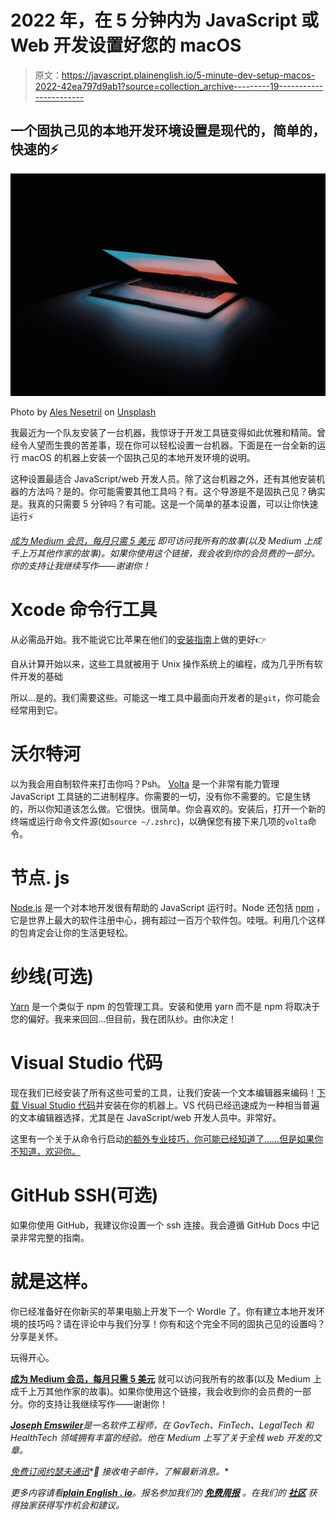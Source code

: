 # 2022 年，在 5 分钟内为 JavaScript 或 Web 开发设置好您的 macOS

> 原文：<https://javascript.plainenglish.io/5-minute-dev-setup-macos-2022-42ea797d9ab1?source=collection_archive---------19----------------------->

## 一个固执己见的本地开发环境设置是现代的，简单的，快速的⚡️

![](img/a3fd95821c69e5f7ac35c86b39110b98.png)

Photo by [Ales Nesetril](https://unsplash.com/@alesnesetril?utm_source=medium&utm_medium=referral) on [Unsplash](https://unsplash.com?utm_source=medium&utm_medium=referral)

我最近为一个队友安装了一台机器，我惊讶于开发工具链变得如此优雅和精简。曾经令人望而生畏的苦差事，现在你可以轻松设置一台机器。下面是在一台全新的运行 macOS 的机器上安装一个固执己见的本地开发环境的说明。

这种设置最适合 JavaScript/web 开发人员。除了这台机器之外，还有其他安装机器的方法吗？是的。你可能需要其他工具吗？有。这个导游是不是固执己见？确实是。我真的只需要 5 分钟吗？有可能。这是一个简单的基本设置，可以让你快速运行⚡️

[*成为 Medium 会员，每月只需 5 美元*](https://josephemswiler.medium.com/membership) *即可访问我所有的故事(以及 Medium 上成千上万其他作家的故事)。如果你使用这个链接，我会收到你的会员费的一部分。你的支持让我继续写作——谢谢你！*

# Xcode 命令行工具

从必需品开始。我不能说它比苹果在他们的[安装指南](https://mac.install.guide/commandlinetools/index.html)上做的更好👉

自从计算开始以来，这些工具就被用于 Unix 操作系统上的编程，成为几乎所有软件开发的基础

所以…是的。我们需要这些。可能这一堆工具中最面向开发者的是`git`，你可能会经常用到它。

# 沃尔特河

以为我会用自制软件来打击你吗？Psh。 [Volta](https://volta.sh/) 是一个非常有能力管理 JavaScript 工具链的二进制程序。你需要的一切，没有你不需要的。它是生锈的，所以你知道该怎么做。它很快。很简单。你会喜欢的。安装后，打开一个新的终端或运行命令文件源(如`source ~/.zshrc`)，以确保您有接下来几项的`volta`命令。

# 节点. js

[Node.js](https://nodejs.org/en/) 是一个对本地开发很有帮助的 JavaScript 运行时。Node 还包括 [npm](https://www.npmjs.com/) ，它是世界上最大的软件注册中心，拥有超过一百万个软件包。哇哦。利用几个这样的包肯定会让你的生活更轻松。

# 纱线(可选)

[Yarn](https://yarnpkg.com/) 是一个类似于 npm 的包管理工具。安装和使用 yarn 而不是 npm 将取决于您的偏好。我来来回回…但目前，我在团队纱。由你决定！

# Visual Studio 代码

现在我们已经安装了所有这些可爱的工具，让我们安装一个文本编辑器来编码！[下载 Visual Studio 代码](https://code.visualstudio.com/)并安装在你的机器上。VS 代码已经迅速成为一种相当普遍的文本编辑器选择，尤其是在 JavaScript/web 开发人员中。非常好。

这里有一个关于从命令行启动[的额外专业技巧，你可能已经知道了……但是如果你不知道，欢迎你。](https://code.visualstudio.com/docs/setup/mac#_launching-from-the-command-line)

# GitHub SSH(可选)

如果你使用 GitHub，我建议你设置一个 ssh 连接。我会遵循 GitHub Docs 中记录非常完整的指南。

# 就是这样。

你已经准备好在你新买的苹果电脑上开发下一个 Wordle 了。你有建立本地开发环境的技巧吗？请在评论中与我们分享！你有和这个完全不同的固执己见的设置吗？分享是关怀。

玩得开心。

[**成为 Medium 会员，每月只需 5 美元**](https://josephemswiler.medium.com/membership) 就可以访问我所有的故事(以及 Medium 上成千上万其他作家的故事)。如果你使用这个链接，我会收到你的会员费的一部分。你的支持让我继续写作——谢谢你！

[***Joseph Emswiler***](https://josephemswiler.medium.com/)*是一名软件工程师，在 GovTech、FinTech、LegalTech 和 HealthTech 领域拥有丰富的经验。他在 Medium 上写了关于全栈 web 开发的文章。*

[*免费订阅约瑟夫通迅*](https://josephemswiler.medium.com/subscribe)****🎉*** *接收电子邮件，了解最新消息。**

**更多内容请看*[***plain English . io***](http://plainenglish.io/)*。报名参加我们的* [***免费周报***](http://newsletter.plainenglish.io/) *。在我们的* [***社区***](https://discord.gg/GtDtUAvyhW) *获得独家获得写作机会和建议。**